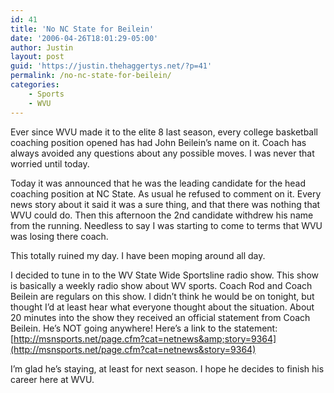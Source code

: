 ```yaml
---
id: 41
title: 'No NC State for Beilein'
date: '2006-04-26T18:01:29-05:00'
author: Justin
layout: post
guid: 'https://justin.thehaggertys.net/?p=41'
permalink: /no-nc-state-for-beilein/
categories:
    - Sports
    - WVU
---
```


Ever since WVU made it to the elite 8 last season, every college basketball coaching position opened has had John Beilein’s name on it. Coach has always avoided any questions about any possible moves. I was never that worried until today.

Today it was announced that he was the leading candidate for the head coaching position at NC State. As usual he refused to comment on it. Every news story about it said it was a sure thing, and that there was nothing that WVU could do. Then this afternoon the 2nd candidate withdrew his name from the running. Needless to say I was starting to come to terms that WVU was losing there coach.

This totally ruined my day. I have been moping around all day.

I decided to tune in to the WV State Wide Sportsline radio show. This show is basically a weekly radio show about WV sports. Coach Rod and Coach Beilein are regulars on this show. I didn’t think he would be on tonight, but thought I’d at least hear what everyone thought about the situation. About 20 minutes into the show they received an official statement from Coach Beilein. He’s NOT going anywhere! Here’s a link to the statement:  
[http://msnsports.net/page.cfm?cat=netnews&amp;story=9364](http://msnsports.net/page.cfm?cat=netnews&story=9364)

I’m glad he’s staying, at least for next season. I hope he decides to finish his career here at WVU.